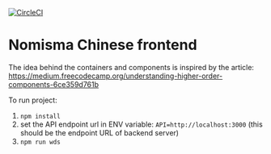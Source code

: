 [![CircleCI](https://circleci.com/gh/NomismaTech/nomisma-cn-frontend.svg?style=svg&circle-token=21d49c3a525e9810ad3d8e3455b2e4b28bc65489)](https://circleci.com/gh/NomismaTech/nomisma-cn-frontend)

# Nomisma Chinese frontend
The idea behind the containers and components is inspired by the article: https://medium.freecodecamp.org/understanding-higher-order-components-6ce359d761b

To run project: 
1. `npm install`
2. set the API endpoint url in ENV variable: `API=http://localhost:3000` (this should be the endpoint URL of backend server)
3. `npm run wds`


